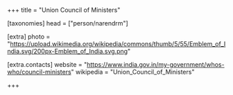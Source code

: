 +++
title = "Union Council of Ministers"

[taxonomies]
head = ["person/narendrm"]

[extra]
photo = "https://upload.wikimedia.org/wikipedia/commons/thumb/5/55/Emblem_of_India.svg/200px-Emblem_of_India.svg.png"

[extra.contacts]
website = "https://www.india.gov.in/my-government/whos-who/council-ministers"
wikipedia = "Union_Council_of_Ministers"

+++